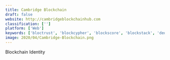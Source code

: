 ```yaml
---
title: Cambridge Blockchain
draft: false 
website: http://cambridgeblockchainhub.com
classification: ['']
platform: ['Web']
keywords: ['bloctrust', 'blockcypher', 'blockscore', 'blockstack', 'deqode', 'elliptic', 'evernym', 'hypr', 'hyperledger', 'kaleido_blockchain_business_cloud', 'netki', 'securekey', 'shobadge', 'storj']
image: 2020/04/Cambridge-Blockchain.png
---
```

Blockchain Identity